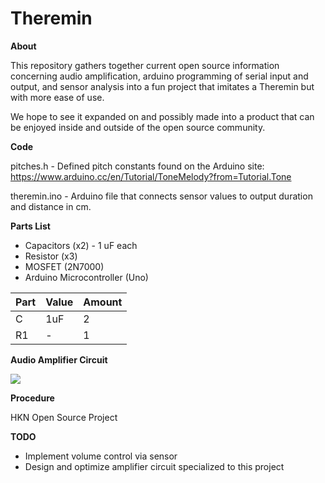 # Theremin
**About**

This repository gathers together current open source information concerning audio amplification, arduino programming of serial input and output, and sensor analysis into a fun project that imitates a Theremin but with more ease of use.

We hope to see it expanded on and possibly made into a product that can be enjoyed inside and outside of the open source community.

**Code**

pitches.h - Defined pitch constants found on the Arduino site:
https://www.arduino.cc/en/Tutorial/ToneMelody?from=Tutorial.Tone

theremin.ino - Arduino file that connects sensor values to output duration and distance in cm.

**Parts List**

* Capacitors (x2) - 1 uF each
* Resistor (x3)
* MOSFET (2N7000)
* Arduino Microcontroller (Uno)

|Part|Value|Amount|
|----|-----|------|
|C|1uF|2|
|R1|-|1|

**Audio Amplifier Circuit**

![](http://i.cmpnet.com/audiodesignline/2010/discrete_audio_amplifier_basics_fig9.13.jpg)

**Procedure**

HKN Open Source Project

**TODO**
* Implement volume control via sensor
* Design and optimize amplifier circuit specialized to this project

